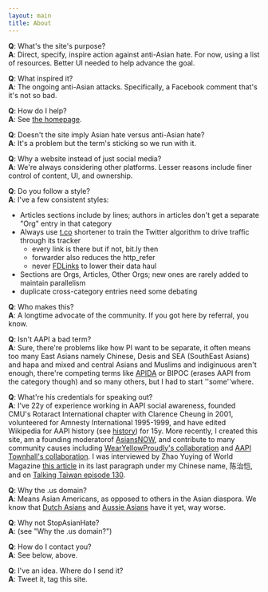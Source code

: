 ```yaml
---
layout: main
title: About
---
```


**Q**: What's the site's purpose?  
**A**: Direct, specify, inspire action against anti-Asian hate. For now, using a list of resources. Better UI needed to help advance the goal.


**Q**: What inspired it?  
**A**: The ongoing anti-Asian attacks. Specifically, a Facebook comment that's it's not so bad.


**Q**: How do I help?  
**A**: See [the homepage](/).


**Q**: Doesn't the site imply Asian hate versus anti-Asian hate?  
**A**: It's a problem but the term's sticking so we run with it.


**Q**: Why a website instead of just social media?  
**A**: We're always considering other platforms. Lesser reasons include finer control of content, UI, and ownership.

**Q**: Do you follow a style?  
**A**: I've a few consistent styles:
* Articles sections include by lines; authors in articles don't get a separate "Org" entry in that category
* Always use [t.co](//t.co/fTfHbfBr9W) shortener to train the Twitter algorithm to drive traffic through its tracker
    * every link is there but if not, bit.ly then
    * forwarder also reduces the http_refer
    * never [FDLinks](//t.co/izGFLHeKQe) to lower their data haul
* Sections are Orgs, Articles, Other Orgs; new ones are rarely added to maintain parallelism
* duplicate cross-category entries need some debating


**Q**: Who makes this?  
**A**: A longtime advocate of the community. If you got here by referral, you know.


**Q**: Isn't AAPI a bad term?  
**A**: Sure, there're problems like how PI want to be separate, it often means too many East Asians namely Chinese, Desis and SEA (SouthEast Asians) and hapa and mixed and central Asians and Muslims and indiginuous aren't enough, there're competing terms like [APIDA](//twitter.com/hashtag/APIDAHeritageMonth) or BIPOC (erases AAPI from the category though) and so many others, but I had to start ''some''where.


**Q**: What're his credentials for speaking out?  
**A**: I've 22y of experience working in AAPI social awareness, founded CMU's Rotaract International chapter with Clarence Cheung in 2001, volunteered for Amnesty International 1995-1999, and have edited Wikipedia for AAPI history (see [history](history)) for 15y. More recently, I created this site, am a founding moderatorof [AsiansNOW](//facebook.com/groups/asiansnow), and contribute to many community causes including [WearYellowProudly's collaboration](//docs.google.com/document/d/16IoBqmZmMgstF77oNthARTcyMBY0eY_YRPnzfktFCQo/edit?fbclid=IwAR1HmfHrpb4ps5T9-siC7LAxSpfJr5nZFThkCNXMN0rfIwqyQVlGrEL6H40) and [AAPI Townhall's collaboration](//docs.google.com/document/d/1ofWEB6ZIPI6emYuYwPwWOuFcqGpk9tXgXLmXxeJqsIQ/edit#heading=h.lfq6c1xxlgom). I was interviewed by Zhao Yuying of World Magazine [this article](//mp.weixin.qq.com/s/bF4EG8dXU3EQnqel6-3Ibw) in its last paragraph under my Chinese name, 陈治恺, and on [Talking Taiwan episode 130](//t.co/cgNkMm3S6W).


**Q**: Why the .us domain?  
**A**: Means Asian Americans, as opposed to others in the Asian diaspora. We know that [Dutch Asians](//www.31mag.nl/asians-in-the-netherlands-the-hidden-discrimination/) and [Aussie Asians](//theguardian.com/australia-news/2021/mar/04/how-anti-chinese-sentiment-in-australia-seeped-into-the-mainstream) have it yet, way worse.


**Q**: Why not StopAsianHate?  
**A**: (see "Why the .us domain?")


**Q**: How do I contact you?  
**A**: See below, above.


**Q**: I've an idea. Where do I send it?  
**A**: Tweet it, tag this site.
